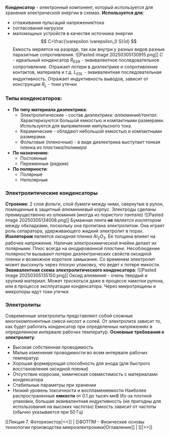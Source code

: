 **Конденсатор** - электронный компонент, который используется для хранения электрической энергии в схемах.
**Используется для**:
- сглаживания пульсаций напряжения/тока
- согласования нагрузок
- маломощных устройств в качестве источника энергии
$$
C=\frac{\varepsilon \varepsilon_0 S}{d}
$$
Емкость меряется на разряде, так как внутри у разных видов разные паразитные сопротивления.
![[Pasted image 20250305130915.png]]
$С$ - идеальный конденсатор
$R_{ESR}$ - эквивалентное последовательное сопротивление. Отражает потери в диэлектрике и сопротивление контактов, материала и т.д.
$L_{ESL}$ - эквивалентная последовательная индуктивность. Отражает индуктивность выводов, зависит от конструкции
$R_L$ - токи утечки
### Типы конденсаторов:
- **По типу материала диэлектрика**:
	- Электролитические - состав диэлектрика: *аллюминий*/*тантал*. Характеризуются большой емкостью и компактными размерами. Используется для выпрямления импульсного тока.
	- Керамические - обладают небольшой емкостью и компактными размерами.
	- Фольговые (пленочные) - в виде диэлектрика выступает тонкая пленка из *пластика*/*полимера*
- **По назначению**:
	- Постоянные
	- Переменные (редкие)
- **По полярности**:
	- Полярные
	- Неполярные
### Электролитические конденсаторы
**Строение**: 2 слоя *фольги*, слой *бумаги* между ними, свернутые в рулон, помещенные в защитный *алюминиевый* корпус. Электроды сделаны преимущественно из *алюминия* (иногда из *пористого тантала*)
![[Pasted image 20250305134008.png]]
Бумажная лента **не** является изолятором между обкладками, поскольку она пропитана электролитом. Она играет роль сепаратора, удерживающего жидкий электролит в порах.
**Изолятором** является *оксидная пленка* $Al_2O_3$. Ее толщина влияет на рабочее напряжение.
Наличие электрохимической ячейки делает их *полярными*. Плюс всегда на *анодированной пластине*. Несоблюдение полярности вызывают потерю диэлектрических свойств оксидной пленки и возможное короткое замыкание.
Со временем электролит может *высохнуть* через плохую упаковку, что ведет к потере емкости.
**Эквивалентная схема электролитического конденсатора**:
![[Pasted image 20250305135150.png]]
Оксид алюминия - очень твердый и хрупкий материал. Может *трескаться* даже в процессе намотки рулона, или в процессе эксплуатации конденсатора. Через микротрещины и микропоры идут *токи утечки*.
### Электролиты
Современные электролиты представляют собой сложные многокомпонентные смеси кислот и солей. От электролита зависит то, как будет работать конденсатор при определенных напряжениях в определенном интервале рабочих температур.
**Основные требования к электролиту**:
- Высокая собственная проводимость
- Малые изменения проводимости во всем интервале рабочих температур
- Хорошая формирующая способность для анода (для быстрого восстановления оксидной пленки)
- Отсутствие коррозии, химическая совместимость с материалами конденсатора
- Стабильные параметры при хранении
- Низкий уровень токсичности и воспламеняемости
Наиболее распространенные **емкости** от 0.1 до тысяч мкФ
Из-за плотной упаковки, большая эквивалентная индуктивность (не пригодны для использования на высоких частотах)
Емкость зависит от частоты (обычно указывается при 50 Гц)

[[Лекция 7. Фоторезистор|<<]] | [[ФОТПМ - Физические основы технологии производства микроэлектроники|Оглавление]] | [[|>>]]